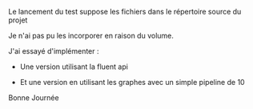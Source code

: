 Le lancement du test suppose les fichiers dans le répertoire source du projet 

Je n'ai pas pu les incorporer en raison du volume.


J'ai essayé d'implémenter :

- Une version utilisant la fluent api 

- Et une version en utilisant les graphes avec un simple pipeline de 10

Bonne Journée 
